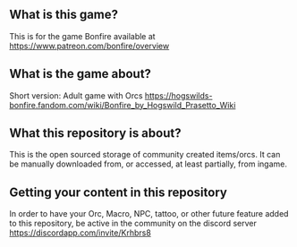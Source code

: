 ## What is this game?
This is for the game Bonfire available at https://www.patreon.com/bonfire/overview 

## What is the game about?
Short version: Adult game with Orcs
https://hogswilds-bonfire.fandom.com/wiki/Bonfire_by_Hogswild_Prasetto_Wiki

## What this repository is about?
This is the open sourced storage of community created items/orcs. It can be manually downloaded from, or accessed, at least partially, from ingame.

## Getting your content in this repository
In order to have your Orc, Macro, NPC, tattoo, or other future feature added to this repository, be active in the community on the discord server 
https://discordapp.com/invite/Krhbrs8
